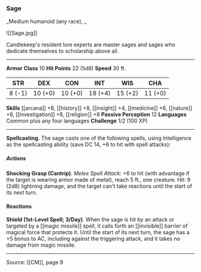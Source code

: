 ### Sage
_Medium humanoid (any race), _

![[Sage.jpg]]

Candlekeep's resident lore experts are master sages and sages who dedicate themselves to scholarship above all.




---

**Armor Class** 10
**Hit Points** 22 (5d8)
**Speed** 30 ft.

| STR     | DEX     | CON     | INT     | WIS     | CHA     |
|---------|---------|---------|---------|---------|---------|
| 8 (-1) | 10 (+0) | 10 (+0) | 18 (+4) | 15 (+2) | 11 (+0) |

**Skills** [[arcana]] +8, [[history]] +8, [[insight]] +4, [[medicine]] +6, [[nature]] +8, [[investigation]] +8, [[religion]] +8
**Passive Perception** 12
**Languages** Common plus any four languages
**Challenge** 1/2 (100 XP)

---

**Spellcasting.** The sage casts one of the following spells, using Intelligence as the spellcasting ability (save DC 14, +6 to hit with spell attacks):

##### Actions
**Shocking Grasp (Cantrip)**. _Melee Spell Attack:_ +6 to hit (with advantage if the target is wearing armor made of metal), reach 5 ft., one creature. Hit: 9 (2d8) lightning damage, and the target can't take reactions until the start of its next turn.

#### Reactions
**Shield (1st-Level Spell; 3/Day)**. When the sage is hit by an attack or targeted by a [[magic missile]] spell, it calls forth an [[invisible]] barrier of magical force that protects it. Until the start of its next turn, the sage has a +5 bonus to AC, including against the triggering attack, and it takes no damage from magic missile.


---

Source: [[CM]], page 9